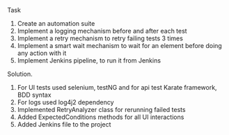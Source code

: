 Task
1. Create an automation suite
2. Implement a logging mechanism before and after each test
3. Implement a retry mechanism to retry failing tests 3 times
4. Implement a smart wait mechanism to wait for an element before doing any action with it
5. Implement Jenkins pipeline, to run it from Jenkins

Solution.
1. For UI tests used selenium, testNG and for api test Karate framework, BDD syntax
2. For logs used log4j2 dependency
3. Implemented RetryAnalyzer class for rerunning failed tests
4. Added ExpectedConditions methods for all UI interactions
5. Added Jenkins file to the project

